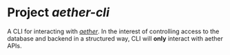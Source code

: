 # Project *aether-cli*

A CLI for interacting with [*aether*](https://github.com/f7ng/aether). In the interest of controlling access to the database and backend in a structured way, CLI will **only** interact with aether APIs.
